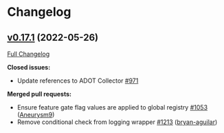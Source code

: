 # Changelog

## [v0.17.1](https://github.com/aws-observability/aws-otel-collector/tree/v0.17.1) (2022-05-26)

[Full Changelog](https://github.com/aws-observability/aws-otel-collector/compare/v0.17.0...v0.17.1)

**Closed issues:**

- Update references to ADOT Collector [\#971](https://github.com/aws-observability/aws-otel-collector/issues/971)

**Merged pull requests:**

- Ensure feature gate flag values are applied to global registry [\#1053](https://github.com/aws-observability/aws-otel-collector/pull/1053) ([Aneurysm9](https://github.com/Aneurysm9))
- Remove conditional check from logging wrapper [\#1213](https://github.com/aws-observability/aws-otel-collector/pull/1213) ([bryan-aguilar](https://github.com/bryan-aguilar))



